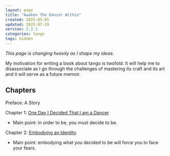 ```yaml
---
layout: page
title: "Awaken The Dancer Within"
created: 2025-05-05
updated: 2025-07-29
version: 2.2.1
categories: tango
tags: hidden
---
```


_This page is changing heavily as I shape my ideas._

My motivation for writing a book about tango is twofold: It will help me to disassociate as I go through the challenges of mastering its craft and its art and it will serve as a future memoir.

## Chapters
Preface: A Story

Chapter 1: [One Day I Decided That I am a Dancer](/tango/book/one-day-i-decided-that-i-am-a-dancer)
- Main point: in order to be, you must decide to be.

Chapter 2: [Embodying an Identity](/tango/book/embody)
- Main point: embodying what you decided to be will force you to face your fears.
